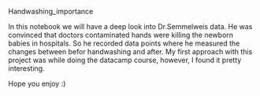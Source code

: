 Handwashing_importance

In this notebook we will have a deep look into Dr.Semmelweis data.
He was convinced that doctors contaminated hands were killing the newborn babies in hospitals.
So he recorded data points where he measured the changes between befor handwashing and after.
My first approach with this project was while doing the datacamp course, however, I found it pretty interesting.

Hope you enjoy :)
